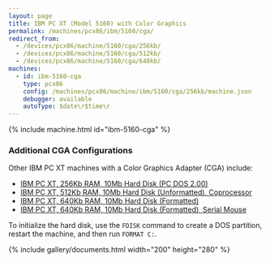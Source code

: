 ```yaml
---
layout: page
title: IBM PC XT (Model 5160) with Color Graphics
permalink: /machines/pcx86/ibm/5160/cga/
redirect_from:
  - /devices/pcx86/machine/5160/cga/256kb/
  - /devices/pcx86/machine/5160/cga/512kb/
  - /devices/pcx86/machine/5160/cga/640kb/
machines:
  - id: ibm-5160-cga
    type: pcx86
    config: /machines/pcx86/machine/ibm/5160/cga/256kb/machine.json
    debugger: available
    autoType: $date\r$time\r
---
```


{% include machine.html id="ibm-5160-cga" %}

### Additional CGA Configurations

Other IBM PC XT machines with a Color Graphics Adapter (CGA) include:

- [IBM PC XT, 256Kb RAM, 10Mb Hard Disk (PC DOS 2.00)](/machines/pcx86/machine/ibm/5160/cga/256kb/machine.xml)
- [IBM PC XT, 512Kb RAM, 10Mb Hard Disk (Unformatted), Coprocessor](/machines/pcx86/machine/ibm/5160/cga/512kb/machine.xml)
- [IBM PC XT, 640Kb RAM, 10Mb Hard Disk (Formatted)](/machines/pcx86/machine/ibm/5160/cga/640kb/machine.xml)
- [IBM PC XT, 640Kb RAM, 10Mb Hard Disk (Formatted), Serial Mouse](/machines/pcx86/machine/ibm/5160/cga/640kb/machine.xml)

To initialize the hard disk, use the `FDISK` command to create a DOS partition, restart the machine, and then run `FORMAT C:`.

{% include gallery/documents.html width="200" height="280" %}
